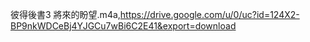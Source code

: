 彼得後書3 將來的盼望.m4a,https://drive.google.com/u/0/uc?id=124X2-BP9nkWDCeBj4YJGCu7wBi6C2E41&export=download